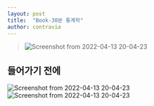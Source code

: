 ```yaml
---
layout: post
title:  "Book-30분 통계학"
author: contravia
---
```


> ![Screenshot from 2022-04-13 20-04-23](https://user-images.githubusercontent.com/57220434/166145788-9cc11790-939b-46dc-af6b-f8fa8ad7b64e.png)

## 들어가기 전에

![Screenshot from 2022-04-13 20-04-23](https://user-images.githubusercontent.com/57220434/166146419-ab835270-8f92-4789-a329-086788b45cb5.png)
![Screenshot from 2022-04-13 20-04-23](https://user-images.githubusercontent.com/57220434/166146627-1d07ae66-1d1f-4bef-b444-4c06794e4d65.png)


